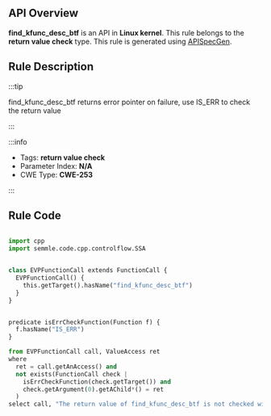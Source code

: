 ---
---


## API Overview
**find_kfunc_desc_btf** is an API in **Linux kernel**. This rule belongs to the **return value check** type. This rule is generated using [APISpecGen](../../tools/APISpecGen).
## Rule Description

:::tip

find_kfunc_desc_btf returns error pointer on failure, use IS_ERR to check the return value

:::

:::info

- Tags: **return value check**
- Parameter Index: **N/A**
- CWE Type: **CWE-253**

:::

## Rule Code
```python

import cpp
import semmle.code.cpp.controlflow.SSA


class EVPFunctionCall extends FunctionCall {
  EVPFunctionCall() {
    this.getTarget().hasName("find_kfunc_desc_btf")
  }
}


predicate isErrCheckFunction(Function f) {
  f.hasName("IS_ERR") 
}

from EVPFunctionCall call, ValueAccess ret
where
  ret = call.getAnAccess() and
  not exists(FunctionCall check |
    isErrCheckFunction(check.getTarget()) and
    check.getArgument(0).getAChild*() = ret
  )
select call, "The return value of find_kfunc_desc_btf is not checked with IS_ERR."
    
```